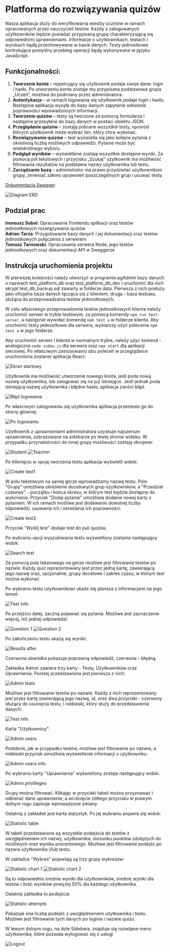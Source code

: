 # Platforma do rozwiązywania quizów

Nasza aplikacja służy do weryfikowania wiedzy uczniów w ramach opracowanych przez nauczycieli testów. Każdy z zalogowanych użytkowników będzie posiadać przypisaną grupę charakteryzującą się odpowiednimi uprawnieniami. Informacje o użytkownikach, testach i wynikach będą przechowywane w bazie danych. Testy jednostkowe kontrolujące pomyślny przebieg operacji będą wykonywane w języku JavaScript.
## Funkcjonalności:
1. **Tworzenie konta** – rejestrujący się użytkownik podaje swoje dane: login i hasło. Po utworzeniu konta zostaje mu przypisana podstawowa grupa „Uczeń”, możliwa do podmiany przez administratora.
2. **Autentykacja** – w ramach logowania się użytkownik podaje login i hasło. Następnie aplikacja wysyła do bazy danych zapytanie odnośnie poprawności wprowadzonych informacji.
3. **Tworzenie quizów** – testy są tworzone za pomocą formularza i następnie przesyłane do bazy danych w postaci obiektu JSON.
4. **Przeglądanie quizów** – zostają pobrane wszystkie testy, spośród których użytkownik może wybrać ten, który chce wykonać. 
5. **Rozwiązywanie quizów** – test wyświetla się jako kolejne pytania z określoną liczbą możliwych odpowiedzi. Pytanie może być wielokrotnego wyboru.
6. **Podgląd wyników** – wyświetlone zostają wszystkie dostępne wyniki. Za pomocą pól tekstowych i przycisku „Szukaj” użytkownik ma możliwość filtrowania rezultatów na podstawie nazwy użytkownika lub testu.
7. **Zarządzanie bazą** – administrator ma prawo przydzielać użytkownikom grupy, zmieniać zakres uprawnień poszczególnych grup i usuwać testy.

[Dokumentacja Swagger](https://app.swaggerhub.com/apis-docs/IreneuszSob/test-platform-server-api/1.0.0)

![Diagram ERD](images/ERD.png)

## Podział prac
**Ireneusz Sobol**:
Opracowanie frontendu aplikacji oraz testów jednostkowych rozwiązywania quizów </br>
**Adrian Tarza**:
Przygotowanie bazy danych i jej dokumentacji oraz testów jednostkowych połączenia z serwerem </br>
**Tomasz Tarnowski**:
Opracowanie serwera Node, jego testów jednostkowych oraz dokumentacji API w Swaggerze </br>

## Instrukcja uruchomienia projektu
W pierwszej kolejności należy utworzyć w programie pgAdmin bazy danych o nazwach test_platform_db oraz test_platform_db_dev i uruchomić dla nich skrypt test_db_backup.sql zawarty w folderze data. Pierwsza z nich posłuży jako oficjalna baza danych łącząca się z klientem, druga - baza testowa, służąca do przeprowadzania testów jednostkowych.

W celu właściwego przeprowadzenia testów jednostkowych klienta należy uruchomić serwer w trybie testowym, za pomocą komendy ```npm run test-server```, a następnie wywołać komendę ```npm test a``` w folderze klienta. Aby uruchomić testy jednostkowe dla serwera, wystarczy użyć polecenia ```npm test a``` w jego folderze.

Aby uruchomić serwer i klienta w normalnym trybie, należy użyć komend - analogiczne ```node index.js``` dla serwera oraz ```npm start``` dla aplikacji sieciowej. Po właściwym zastosowaniu obu poleceń w przeglądarce uruchomiona zostanie aplikacja React:

![Ekran startowy](images/ekran-startowy.png)

Użytkownik ma możliwość utworzenie nowego konta, jeśli poda nową nazwę użytkownika, lub zalogować się na już istniejące. Jeśli jednak poda istniejącą nazwę użytkownika i błędne hasło, aplikacja zwróci błąd:

![Błąd logowania](images/b%C5%82%C4%85d-logowania.png)

Po właściwym zalogowaniu się użytkownika aplikacja przeniesie go do strony głównej:

![Po logowaniu](images/po-logowaniu.png)

Użytkownik z uprawnieniami administratora uzyskuje najszersze uprawnienia, zobrazowane na sidebarze po lewej stronie widoku. W przypadku przynależności do innej grupy możliwości zostają okrojone:

![Student](images/student.png)
![Teacher](images/teacher.png)

Po kliknięciu w opcję tworzenia testu aplikacja wyświetli widok:

![Create test1](images/create-test1.png)

W polu tekstowym na samej górze wprowadzamy nazwę testu. Pole "Grupy" umożliwia określenie docelowych grup użytkowników, a "Przedział czasowy" - początku i końca okresu, w którym test będzie dostępny do wykonania. Przycisk "Dodaj pytanie" umożliwia dodanie nowej karty z pytaniem. W ich ramach możliwe jest dodawanie dowolnej liczby odpowiedzi, usuwania ich i określania ich poprawności.

![Create test2](images/create-test2.png)

Przycisk "Wyślij test" dodaje test do puli quizów.

Po wybraniu opcji wyszukiwania testu wyświetlony zostanie następujący widok:

![Search test](images/search-tests.png)

Za pomocą pola tekstowego na górze możliwe jest filtrowanie testów po nazwie. Każdy quiz reprezentowany jest przez jedną kartę, zawierającą jego nazwę oraz, opcjonalnie, grupy docelowe i zakres czasu, w którym test można wykonać.

Po wybraniu testu użytkownikowi ukaże się plansza z informacjami na jego temat:

![Test info](images/test-info.png)

Po przejściu dalej, zaczną pojawiać się pytania. Możliwe jest zaznaczenie więcej, niż jednej odpowiedzi:

![Question 1](images/question1.png)
![Question 2](images/question2.png)

Po zakończeniu testu ukażą się wyniki:

![Results after](images/results-after.png)

Czerwona obwódka pokazuje poprawną odpowiedź, czerwona - błędną.

Zakładka Admin zawiera trzy karty - Testy, Użytkowników oraz Uprawnienia. Poniżej przedstawiona jest pierwsza z nich:

![Admin tests](images/admin-tests.png)

Możliwe jest filtrowanie testów po nazwie. Każdy z nich reprezentowany jest przez kartę zawierającą jego nazwę, id, oraz dwa przyciski - czerwony służący do usunięcia testu, i niebieski, który służy do przedstawienia danych:

![Test info](images/test-info2.png)

Karta "Użytkownicy":

![Admin users](images/admin-users.png)

Podobnie, jak w przypadku testów, możliwe jest filtrowanie po nazwie, a niebieski przycisk umożliwia wyświetlenie informacji o użytkowniku:

![Admin users info](images/admin-users-info.png)

Po wybraniu karty "Uprawnienia" wyświetlony zostaje następujący widok:

![Admin privilleges](images/admin-privilleges.png)

Grupy można filtrować. Klikając w przyciski tabeli można przyznawać i odbierać dane uprawnienie, a wciśnięcie żółtego przycisku w prawym dolnym rogu zapisuje wprowadzone zmiany.

Ostatnią z zakładek jest karta statystyk. Po jej wybraniu pojawia się widok:

![Statistic table](images/stat-table.png)

W tabeli przedstawione są wszystkie podejścia do testów z uwzględnieniem ich nazwy, użytkownika, stosunku punktów zdobytych do możliwych oraz wyniku procentowego. Możliwe jest filtrowanie podejść po nazwie użytkownika i/lub testu.

W zakładce "Wykres" pojawiają są trzy grupy wykresów:

![Statistic chart 1](images/stat-chart1.png)
![Statistic chart 2](images/stat-chart2.png)

Są to odpowiednio średnie wyniki dla użytkowników, średnie wyniki dla testów i ilość wyników powyżej 50% dla każdego użytkownika.

Ostatnia zakładka to podejścia:

![Statistic attempts](images/stat-attempts.png)

Pokazuje ona liczbę podejść z uwzględnieniem użytkownika i testu. Możliwe jest filtrowanie tych danych po loginie i nazwie quizu.

W lewym dolnym rogu, na dole Sidebara, znajduje się rozwijane menu użytkownika, które pozwala wylogować się z usługi

![Logout](images/logout.png)